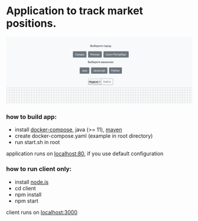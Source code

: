 # Application to track market positions.

![image](https://github.com/haxul/vacancy-statistics/blob/master/readme.png)

### how to build app:

* install [docker-compose](https://docs.docker.com/compose/install/), java (>= 11), [maven](http://maven.apache.org/)
* create docker-compose.yaml (example in root directory)
* run start.sh in root

application runs on [localhost:80](http://localhost:80), if you use default configuration

### how to run client only:

* install [node.js](https://nodejs.org/en/)
* cd client
* npm install
* npm start

client runs on [localhost:3000](http://localhost:3000)
 
